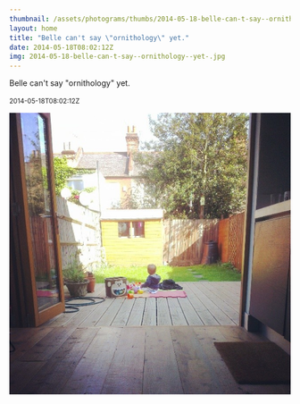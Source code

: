 ```yaml
---
thumbnail: /assets/photograms/thumbs/2014-05-18-belle-can-t-say--ornithology--yet-.jpg
layout: home
title: "Belle can't say \"ornithology\" yet."
date: 2014-05-18T08:02:12Z
img: 2014-05-18-belle-can-t-say--ornithology--yet-.jpg
---
```


Belle can't say "ornithology" yet.

<small>2014-05-18T08:02:12Z</small>

![Belle can't say "ornithology" yet.](2014-05-18-belle-can-t-say--ornithology--yet-.jpg)

